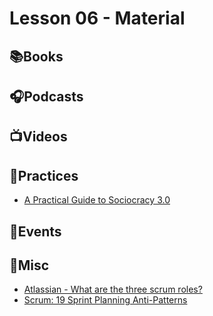 # Lesson 06 - Material

## 📚Books

## 🎧Podcasts

## 📺Videos

## 👟Practices

* [A Practical Guide to Sociocracy 3.0](https://patterns.sociocracy30.org/)

## 📃Events

## 🧸Misc

* [Atlassian - What are the three scrum roles?](https://www.atlassian.com/agile/scrum/roles)
* [Scrum: 19 Sprint Planning Anti-Patterns](https://productcoalition.com/scrum-19-sprint-planning-anti-patterns-caabc44429b3)
